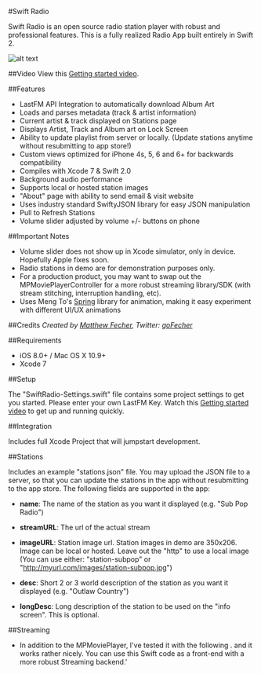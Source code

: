 #Swift Radio

Swift Radio is an open source radio station player with robust and professional features. This is a fully realized Radio App built entirely in Swift 2. 

![alt text](http://matthewfecher.com/wp-content/uploads/2015/09/screen-1.jpg "Swift Radio")

##Video
View this [Getting started video](https://youtu.be/LFvBU0odV4A).

##Features

- LastFM API Integration to automatically download Album Art
- Loads and parses metadata (track & artist information)
- Current artist & track displayed on Stations page
- Displays Artist, Track and Album art on Lock Screen
- Ability to update playlist from server or locally. (Update stations anytime without resubmitting to app store!)
- Custom views optimized for iPhone 4s, 5, 6 and 6+ for backwards compatibility
- Compiles with Xcode 7 & Swift 2.0
- Background audio performance
- Supports local or hosted station images
- "About" page with ability to send email & visit website
- Uses industry standard SwiftyJSON library for easy JSON manipulation
- Pull to Refresh Stations
- Volume slider adjusted by volume +/- buttons on phone

##Important Notes

- Volume slider does not show up in Xcode simulator, only in device. Hopefully Apple fixes soon. 
- Radio stations in demo are for demonstration purposes only. 
- For a production product, you may want to swap out the MPMoviePlayerController for a more robust streaming library/SDK (with stream stitching, interruption handling, etc).
- Uses Meng To's [Spring](https://github.com/MengTo/Spring) library for animation, making it easy experiment with different UI/UX animations

##Credits
*Created by [Matthew Fecher](http://matthewfecher.com), Twitter: [goFecher](http://twitter.com/goFecher)*

##Requirements

- iOS 8.0+ / Mac OS X 10.9+
- Xcode 7

##Setup

The "SwiftRadio-Settings.swift" file contains some project settings to get you started. Please enter your own LastFM Key. Watch this [Getting started video](https://youtu.be/LFvBU0odV4A) to get up and running quickly.

##Integration

Includes full Xcode Project that will jumpstart development.

##Stations 

Includes an example "stations.json" file. You may upload the JSON file to a server, so that you can update the stations in the app without resubmitting to the app store. The following fields are supported in the app:

- **name**: The name of the station as you want it displayed (e.g. "Sub Pop Radio")

- **streamURL**: The url of the actual stream

- **imageURL**: Station image url. Station images in demo are 350x206. Image can be local or hosted. Leave out the "http" to use a local image (You can use either: "station-subpop" or "http://myurl.com/images/station-subpop.jpg")

- **desc**: Short 2 or 3 world description of the station as you want it displayed (e.g. "Outlaw Country")

- **longDesc**: Long description of the station to be used on the "info screen". This is optional.

##Streaming 

- In addition to the MPMoviePlayer, I've tested it with the following . and it works rather nicely. You can use this Swift code as a front-end with a more robust Streaming backend.'

